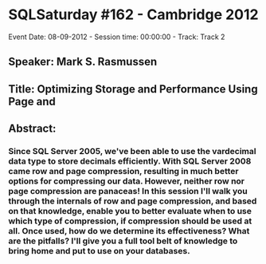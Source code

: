 # SQLSaturday #162 - Cambridge 2012
Event Date: 08-09-2012 - Session time: 00:00:00 - Track: Track 2
## Speaker: Mark S. Rasmussen
## Title: Optimizing Storage and Performance Using Page and 
## Abstract:
### Since SQL Server 2005, we've been able to use the vardecimal data type to store decimals efficiently. With SQL Server 2008 came row and page compression, resulting in much better options for compressing our data. However, neither row nor page compression are panaceas! In this session I'll walk you through the internals of row and page compression, and based on that knowledge, enable you to better evaluate when to use which type of compression, if compression should be used at all. Once used, how do we determine its effectiveness? What are the pitfalls? I'll give you a full tool belt of knowledge to bring home and put to use on your databases.
